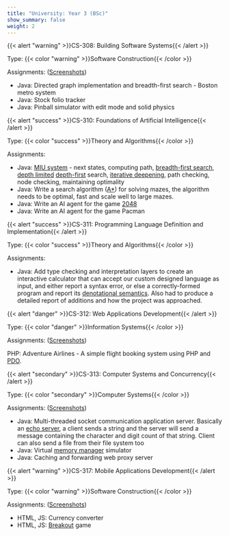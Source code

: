 ```yaml
---
title: "University: Year 3 (BSc)"
show_summary: false
weight: 2
---
```


{{< alert "warning" >}}CS-308: Building Software Systems{{< /alert >}}

Type: {{< color "warning" >}}Software Construction{{< /color >}}

Assignments: ([Screenshots](https://imgur.com/a/yQdXa))

* Java: Directed graph implementation and breadth-first search - Boston metro system
* Java: Stock folio tracker
* Java: Pinball simulator with edit mode and solid physics

{{< alert "success" >}}CS-310: Foundations of Artificial Intelligence{{< /alert >}}

Type: {{< color "success" >}}Theory and Algorithms{{< /color >}}

Assignments:

* Java: [MIU system](https://en.wikipedia.org/wiki/MU_puzzle) - next states, computing path, [breadth-first search](https://en.wikipedia.org/wiki/Breadth-first_search), [depth limited](https://en.wikipedia.org/wiki/Depth-limited_search) [depth-first](https://en.wikipedia.org/wiki/Depth-first_search) search, [iterative deepening](https://en.wikipedia.org/wiki/Iterative_deepening_depth-first_search), path checking, node checking, maintaining optimality
* Java: Write a search algorithm ([A*](https://en.wikipedia.org/wiki/A*_search_algorithm)) for solving mazes, the algorithm needs to be optimal, fast and scale well to large mazes.
* Java: Write an AI agent for the game [2048](https://en.wikipedia.org/wiki/2048_(video_game))
* Java: Write an AI agent for the game Pacman

{{< alert "success" >}}CS-311: Programming Language Definition and Implementation{{< /alert >}}

Type: {{< color "success" >}}Theory and Algorithms{{< /color >}}

Assignments:

* Java: Add type checking and interpretation layers to create an interactive calculator that can accept our custom designed language as input, and either report a syntax error, or else a correctly-formed program and report its [denotational semantics](https://en.wikipedia.org/wiki/Denotational_semantics). Also had to produce a detailed report of additions and how the project was approached.

{{< alert "danger" >}}CS-312: Web Applications Development{{< /alert >}}

Type: {{< color "danger" >}}Information Systems{{< /color >}}

Assignments: ([Screenshots](https://imgur.com/a/gFHCx))

PHP: Adventure Airlines - A simple flight booking system using PHP and [PDO](https://php.net/manual/en/book.pdo.php).

{{< alert "secondary" >}}CS-313: Computer Systems and Concurrency{{< /alert >}}

Type: {{< color "secondary" >}}Computer Systems{{< /color >}}

Assignments: ([Screenshots](https://imgur.com/a/ZSOjj))

* Java: Multi-threaded socket communication application server. Basically an [echo server](https://en.wikipedia.org/wiki/Echo_Protocol), a client sends a string and the server will send a message containing the character and digit count of that string. Client can also send a file from their file system too
* Java: Virtual [memory manager](https://en.wikipedia.org/wiki/Virtual_memory) simulator
* Java: Caching and forwarding web proxy server

{{< alert "warning" >}}CS-317: Mobile Applications Development{{< /alert >}}

Type: {{< color "warning" >}}Software Construction{{< /color >}}

Assignments: ([Screenshots](https://imgur.com/a/JfYBK))

* HTML, JS: Currency converter
* HTML, JS: [Breakout](https://en.wikipedia.org/wiki/Breakout_(video_game)) game
